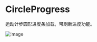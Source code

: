 # CircleProgress
运动计步圆形进度条加载，带刷新进度功能。


![image](https://github.com/sowhat321/CircleProgress/blob/master/image.gif)

